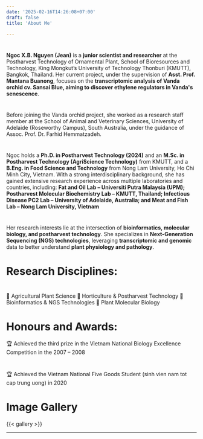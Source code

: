 ```yaml
---
date: '2025-02-16T14:26:08+07:00'
draft: false
title: 'About Me'

---
```

#
**Ngoc X.B. Nguyen (Jean)** is a **junior scientist and researcher** at the Postharvest Technology of Ornamental Plant, School of Bioresources and Technology, King Mongkut’s University of Technology Thonburi (KMUTT), Bangkok, Thailand. Her current project, under the supervision of **Asst. Prof. Mantana Buanong**, focuses on the **transcriptomic analysis of Vanda orchid cv. Sansai Blue, aiming to discover ethylene regulators in Vanda's senescence**.

#
Before joining the Vanda orchid project, she worked as a research staff member at the School of Animal and Veterinary Sciences, University of Adelaide (Roseworthy Campus), South Australia, under the guidance of Assoc. Prof. Dr. Farhid Hemmatzadeh.
#
Ngoc holds a **Ph.D. in Postharvest Technology (2024)** and an **M.Sc. in Postharvest Technology (AgriScience Technology)** from KMUTT, and a **B.Eng. in Food Science and Technology** from Nong Lam University, Ho Chi Minh City, Vietnam. With a strong interdisciplinary background, she has gained extensive research experience across multiple laboratories and countries, including: **Fat and Oil Lab – Universiti Putra Malaysia (UPM); Postharvest Molecular Biochemistry Lab – KMUTT, Thailand; Infectious Disease PC2 Lab – University of Adelaide, Australia; and Meat and Fish Lab – Nong Lam University, Vietnam**
#
Her research interests lie at the intersection of **bioinformatics, molecular biology, and postharvest technology**. She specializes in **Next-Generation Sequencing (NGS) technologies**, leveraging **transcriptomic and genomic** data to better understand **plant physiology and pathology**.

# Research Disciplines: 
#
🌱 Agricultural Plant Science
🌾 Horticulture & Postharvest Technology
🧬 Bioinformatics & NGS Technologies
🧬 Plant Molecular Biology

# Honours and Awards:
🏆 Achieved the third prize in the Vietnam National Biology Excellence Competition in the 2007 – 2008
#
🏆 Achieved the Vietnam National Five Goods Student (sinh vien nam tot cap trung uong) in 2020

# Image Gallery


{{< gallery >}}



---